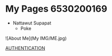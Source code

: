 # My Pages 6530200169
- Nattawut Supapat
  - Poke

![About Me](My IMG/ME.jpg)

[AUTHENTICATION](authentication.md) 
